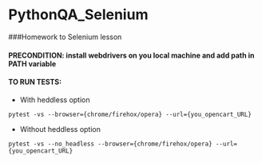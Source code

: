 # PythonQA_Selenium

###Homework to Selenium lesson 

#### PRECONDITION: install webdrivers on you local machine and add path in PATH variable

#### TO RUN TESTS:

- With heddless option

`pytest -vs --browser={chrome/firehox/opera} --url={you_opencart_URL}`
  
- Without heddless option

`pytest -vs --no_headless --browser={chrome/firehox/opera} --url={you_opencart_URL}`